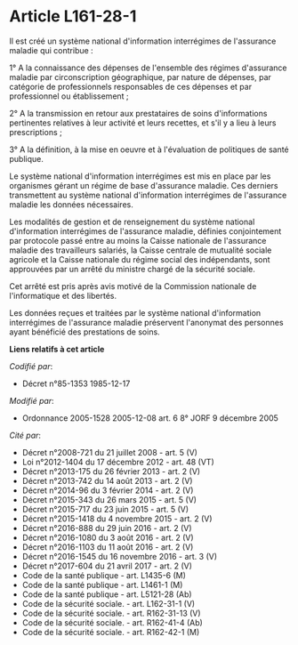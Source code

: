 # Article L161-28-1

Il est créé un système national d'information interrégimes de l'assurance maladie qui contribue :

1° A la connaissance des dépenses de l'ensemble des régimes d'assurance maladie par circonscription géographique, par nature
de dépenses, par catégorie de professionnels responsables de ces dépenses et par professionnel ou établissement ;

2° A la transmission en retour aux prestataires de soins d'informations pertinentes relatives à leur activité et leurs
recettes, et s'il y a lieu à leurs prescriptions ;

3° A la définition, à la mise en oeuvre et à l'évaluation de politiques de santé publique.

Le système national d'information interrégimes est mis en place par les organismes gérant un régime de base d'assurance
maladie. Ces derniers transmettent au système national d'information interrégimes de l'assurance maladie les données
nécessaires.

Les modalités de gestion et de renseignement du système national d'information interrégimes de l'assurance maladie, définies
conjointement par protocole passé entre au moins la Caisse nationale de l'assurance maladie des travailleurs salariés, la
Caisse centrale de mutualité sociale agricole et la Caisse nationale du régime social des indépendants, sont approuvées par
un arrêté du ministre chargé de la sécurité sociale.

Cet arrêté est pris après avis motivé de la Commission nationale de l'informatique et des libertés.

Les données reçues et traitées par le système national d'information interrégimes de l'assurance maladie préservent
l'anonymat des personnes ayant bénéficié des prestations de soins.

**Liens relatifs à cet article**

_Codifié par_:

  - Décret n°85-1353 1985-12-17

_Modifié par_:

  - Ordonnance 2005-1528 2005-12-08 art. 6 8° JORF 9 décembre 2005

_Cité par_:

  - Décret n°2008-721 du 21 juillet 2008 - art. 5 (V)
  - Loi n°2012-1404 du 17 décembre 2012 - art. 48 (VT)
  - Décret n°2013-175 du 26 février 2013 - art. 2 (V)
  - Décret n°2013-742 du 14 août 2013 - art. 2 (V)
  - Décret n°2014-96 du 3 février 2014 - art. 2 (V)
  - Décret n°2015-343 du 26 mars 2015 - art. 5 (V)
  - Décret n°2015-717 du 23 juin 2015 - art. 5 (V)
  - Décret n°2015-1418 du 4 novembre 2015 - art. 2 (V)
  - Décret n°2016-888 du 29 juin 2016 - art. 2 (V)
  - Décret n°2016-1080 du 3 août 2016 - art. 2 (V)
  - Décret n°2016-1103 du 11 août 2016 - art. 2 (V)
  - Décret n°2016-1545 du 16 novembre 2016 - art. 3 (V)
  - Décret n°2017-604 du 21 avril 2017 - art. 2 (V)
  - Code de la santé publique - art. L1435-6 (M)
  - Code de la santé publique - art. L1461-1 (M)
  - Code de la santé publique - art. L5121-28 (Ab)
  - Code de la sécurité sociale. - art. L162-31-1 (V)
  - Code de la sécurité sociale. - art. R162-31-13 (V)
  - Code de la sécurité sociale. - art. R162-41-4 (Ab)
  - Code de la sécurité sociale. - art. R162-42-1 (M)
